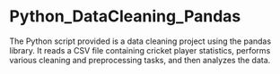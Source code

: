 # Python_DataCleaning_Pandas
The Python script provided is a data cleaning project using the pandas library. It reads a CSV file containing cricket player statistics, performs various cleaning and preprocessing tasks, and then analyzes the data.
